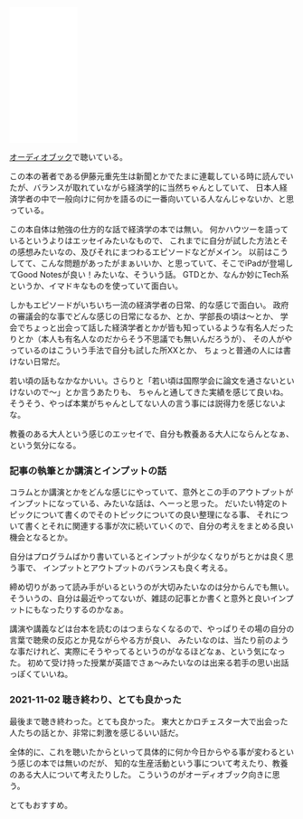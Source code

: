 <iframe style="width:120px;height:240px;" marginwidth="0" marginheight="0" scrolling="no" frameborder="0" src="//rcm-fe.amazon-adsystem.com/e/cm?lt1=_blank&bc1=000000&IS2=1&bg1=FFFFFF&fc1=000000&lc1=0000FF&t=karino203-22&language=ja_JP&o=9&p=8&l=as4&m=amazon&f=ifr&ref=as_ss_li_til&asins=B00MF9WW96&linkId=dbc7d571123b33832810cb0359127a1c"></iframe>

[オーディオブック](%E3%82%AA%E3%83%BC%E3%83%87%E3%82%A3%E3%82%AA%E3%83%96%E3%83%83%E3%82%AF)で聴いている。


この本の著者である伊藤元重先生は新聞とかでたまに連載している時に読んでいたが、バランスが取れていながら経済学的に当然ちゃんとしていて、
日本人経済学者の中で一般向けに何かを語るのに一番向いている人なんじゃないか、と思っている。

この本自体は勉強の仕方的な話で経済学の本では無い。
何かハウツーを語っているというよりはエッセイみたいなもので、
これまでに自分が試した方法とその感想みたいなの、及びそれにまつわるエピソードなどがメイン。
以前はこうしてて、こんな問題があったがまぁいいか、と思っていて、そこでiPadが登場してGood Notesが良い！みたいな、そういう話。
GTDとか、なんか妙にTech系というか、イマドキなものを使っていて面白い。

しかもエピソードがいちいち一流の経済学者の日常、的な感じで面白い。
政府の審議会的な事でどんな感じの日常になるか、とか、学部長の頃は〜とか、
学会でちょっと出会って話した経済学者とかが皆も知っているような有名人だったりとか（本人も有名人なのだからそう不思議でも無いんだろうが）、
その人がやっているのはこういう手法で自分も試した所XXとか、
ちょっと普通の人には書けない日常だ。

若い頃の話もなかなかいい。さらりと「若い頃は国際学会に論文を通さないといけないので〜」とか言うあたりも、
ちゃんと通してきた実績を感じて良いね。そうそう、やっぱ本業がちゃんとしてない人の言う事には説得力を感じないよな。

教養のある大人という感じのエッセイで、自分も教養ある大人にならんとなぁ、という気分になる。

### 記事の執筆とか講演とインプットの話

コラムとか講演とかをどんな感じにやっていて、意外とこの手のアウトプットがインプットになっている、みたいな話は、へーっと思った。
だいたい特定のトピックについて書くのでそのトピックについての良い整理になる事、
それについて書くとそれに関連する事が次に続いていくので、自分の考えをまとめる良い機会となるとか。

自分はプログラムばかり書いているとインプットが少なくなりがちとかは良く思う事で、
インプットとアウトプットのバランスも良く考える。

締め切りがあって読み手がいるというのが大切みたいなのは分からんでも無い。
そういうの、自分は最近やってないが、雑誌の記事とか書くと意外と良いインプットにもなったりするのかなぁ。

講演や講義などは台本を読むのはつまらなくなるので、やっぱりその場の自分の言葉で聴衆の反応とか見ながらやる方が良い、
みたいなのは、当たり前のような事だけれど、実際にそうやってるというのがなるほどなぁ、という気になった。
初めて受け持った授業が英語でさぁ〜みたいなのは出来る若手の思い出話っぽくていいね。

### 2021-11-02 聴き終わり、とても良かった

最後まで聴き終わった。とても良かった。
東大とかロチェスター大で出会った人たちの話とか、非常に刺激を感じるいい話だ。

全体的に、これを聴いたからといって具体的に何か今日からやる事が変わるという感じの本では無いのだが、
知的な生産活動という事について考えたり、教養のある大人について考えたりした。
こういうのがオーディオブック向きに思う。

とてもおすすめ。